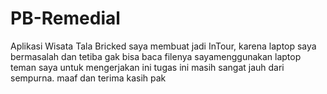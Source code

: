 # PB-Remedial
Aplikasi Wisata Tala Bricked
saya membuat jadi InTour, karena laptop saya bermasalah dan tetiba gak bisa baca filenya
sayamenggunakan laptop teman saya untuk mengerjakan ini
tugas ini masih sangat jauh dari sempurna.
maaf dan terima kasih pak 
